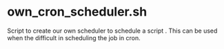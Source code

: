 # own_cron_scheduler.sh
Script to create our own scheduler to schedule a script . This can be used when the difficult in scheduling the job in cron.
